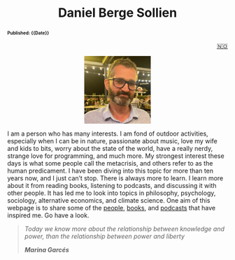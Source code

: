 <head>  
    <link rel="stylesheet" href="styles.css">
</head>
<div style="text-align: center;">

<h1>Daniel Berge Sollien</h1>
</div>

<font size="1">**Published: {{Date}}**</font>
<a href="index.md">

<div style="text-align: right">🇳🇴</div>
</a>

<img
 style="display: block;
           margin-left: auto;
           margin-right: auto;
           width: 30%;"
    src="Me_Summer_smaller.jpg">
</img>

I am a person who has many interests. I am fond of outdoor activities, especially when I can be in nature, passionate about music, love my wife and kids to bits, worry about the state of the world, have a really nerdy, strange love for programming, and much more. My strongest interest these days is what some people call the metacrisis, and others refer to as the human predicament. I have been diving into this topic for more than ten years now, and I just can’t stop. There is always more to learn. I learn more about it from reading books, listening to podcasts, and discussing it with other people. It has led me to look into topics in philosophy, psychology, sociology, alternative economics, and climate science. One aim of this webpage is to share some of the <a href="people_english.md">people</a>, <a href="books_english.md">books</a>, and <a href="podcasts_english.md">podcasts</a> that have inspired me. Go have a look.

> _Today we know more about the relationship between knowledge and power, than the relationship between power and liberty_<br>
>
> <cite>**Marina Garcés**</cite>
